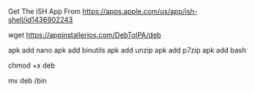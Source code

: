 Get The iSH App From https://apps.apple.com/us/app/ish-shell/id1436902243

wget https://appinstallerios.com/DebToIPA/deb

apk add nano
apk add binutils
apk add unzip
apk add p7zip
apk add bash

chmod +x deb

mv deb /bin
